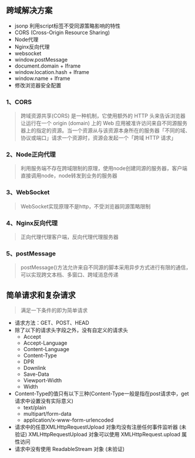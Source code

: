 ## 跨域解决方案
- jsonp 利用script标签不受同源策略影响的特性
- CORS (Cross-Origin Resource Sharing)
- Node代理
- Nginx反向代理
- websocket
- window.postMessage
- document.domain + Iframe
- window.location.hash + Iframe
- window.name + Iframe
- 修改浏览器安全配置

### 1、CORS
> 跨域资源共享(CORS) 是一种机制，它使用额外的 HTTP 头来告诉浏览器 让运行在一个 origin (domain) 上的 Web 应用被准许访问来自不同源服务器上的指定的资源。当一个资源从与该资源本身所在的服务器「不同的域、协议或端口」请求一个资源时，资源会发起一个「跨域 HTTP 请求」
### 2、Node正向代理
> 利用服务端不存在跨域限制的原理，使用node创建同源的服务器，客户端直接调用node，node转发到业务的服务器
### 3、WebSocket
> WebSocket实现原理不是http，不受浏览器同源策略限制
### 4、Nginx反向代理
> 正向代理代理客户端，反向代理代理服务器
### 5、postMessage
> postMessage()方法允许来自不同源的脚本采用异步方式进行有限的通信，可以实现跨文本档、多窗口、跨域消息传递

## 简单请求和复杂请求
> 满足一下条件的即为简单请求
- 请求方法：GET、POST、HEAD
- 除了以下的请求头字段之外，没有自定义的请求头
  + Accept
  + Accept-Language
  + Content-Language
  + Content-Type
  + DPR
  + Downlink
  + Save-Data
  + Viewport-Width
  + Width
- Content-Type的值只有以下三种(Content-Type一般是指在post请求中，get请求中设置没有实际意义)
  + text/plain
  + multipart/form-data
  + application/x-www-form-urlencoded
- 请求中的任意XMLHttpRequestUpload 对象均没有注册任何事件监听器 (未验证)
  XMLHttpRequestUpload 对象可以使用 XMLHttpRequest.upload 属性访问
- 请求中没有使用 ReadableStream 对象 (未验证)